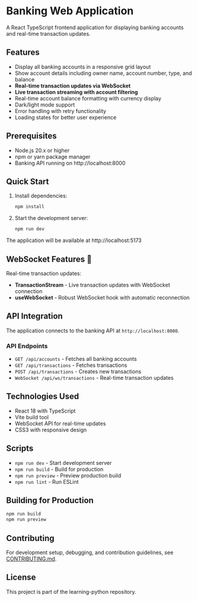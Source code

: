 # Banking Web Application

A React TypeScript frontend application for displaying banking accounts and real-time transaction updates.

## Features

- Display all banking accounts in a responsive grid layout
- Show account details including owner name, account number, type, and balance
- **Real-time transaction updates via WebSocket**
- **Live transaction streaming with account filtering**
- Real-time account balance formatting with currency display
- Dark/light mode support
- Error handling with retry functionality
- Loading states for better user experience

## Prerequisites

- Node.js 20.x or higher
- npm or yarn package manager
- Banking API running on http://localhost:8000

## Quick Start

1. Install dependencies:
   ```bash
   npm install
   ```

2. Start the development server:
   ```bash
   npm run dev
   ```

The application will be available at http://localhost:5173

## WebSocket Features 🔄

Real-time transaction updates:
- **TransactionStream** - Live transaction updates with WebSocket connection
- **useWebSocket** - Robust WebSocket hook with automatic reconnection

## API Integration

The application connects to the banking API at `http://localhost:8000`. 

### API Endpoints
- `GET /api/accounts` - Fetches all banking accounts
- `GET /api/transactions` - Fetches transactions  
- `POST /api/transactions` - Creates new transactions
- `WebSocket /api/ws/transactions` - Real-time transaction updates

## Technologies Used

- React 18 with TypeScript
- Vite build tool
- WebSocket API for real-time updates
- CSS3 with responsive design

## Scripts

- `npm run dev` - Start development server
- `npm run build` - Build for production  
- `npm run preview` - Preview production build
- `npm run lint` - Run ESLint

## Building for Production

```bash
npm run build
npm run preview
```

## Contributing

For development setup, debugging, and contribution guidelines, see [CONTRIBUTING.md](./CONTRIBUTING.md).

## License

This project is part of the learning-python repository.
